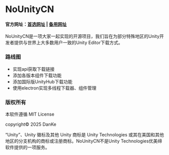 # NoUnityCN

#### 官方网址：[首选网址](https://nounitycn.danke666.top/) | [备用网址](https://unity.dkdk.eu.org/)

NoUnityCN是一项大家一起实现的开源项目，我们旨在为部分特殊地区的Unity开发者提供与世界上大多数用户一致的Unity Editor下载方式。

### 路线图
- 实现api获取下载链接
- 添加各版本组件下载功能
- 添加国际版UnityHub下载功能
- 使用electron实现多线程下载器、组件管理

### 版权所有
本软件遵循 MIT License

copyright©️ 2025 DanKe

“Unity”、Unity 徽标及其他 Unity 商标是 Unity Technologies 或其在美国和其他地区的分支机构的商标或注册商标。NoUnityCN不是Unity Technologies优美缔软件提供的一项服务。
